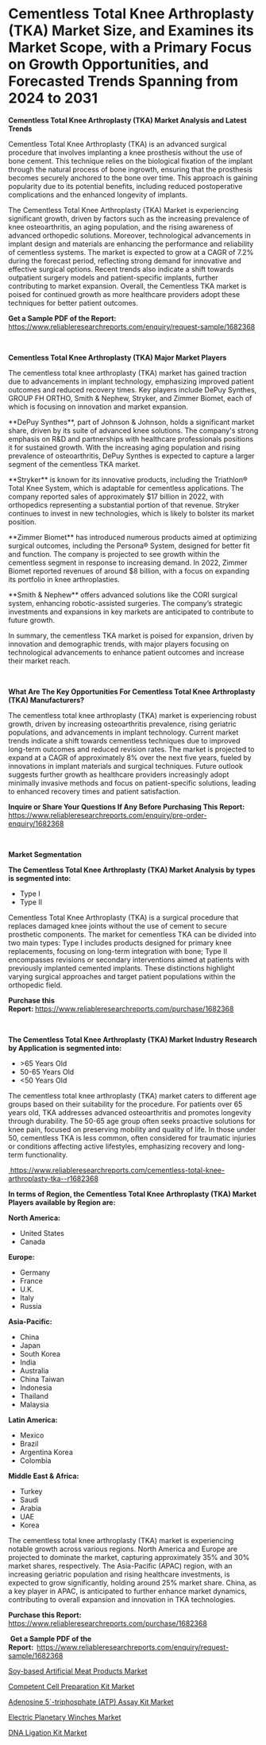 <p><h1>Cementless Total Knee Arthroplasty (TKA) Market Size, and Examines its Market Scope, with a Primary Focus on Growth Opportunities, and Forecasted Trends Spanning from 2024 to 2031</h1></p><p><strong>Cementless Total Knee Arthroplasty (TKA) Market Analysis and Latest Trends</strong></p>
<p><p>Cementless Total Knee Arthroplasty (TKA) is an advanced surgical procedure that involves implanting a knee prosthesis without the use of bone cement. This technique relies on the biological fixation of the implant through the natural process of bone ingrowth, ensuring that the prosthesis becomes securely anchored to the bone over time. This approach is gaining popularity due to its potential benefits, including reduced postoperative complications and the enhanced longevity of implants.</p><p>The Cementless Total Knee Arthroplasty (TKA) Market is experiencing significant growth, driven by factors such as the increasing prevalence of knee osteoarthritis, an aging population, and the rising awareness of advanced orthopedic solutions. Moreover, technological advancements in implant design and materials are enhancing the performance and reliability of cementless systems. The market is expected to grow at a CAGR of 7.2% during the forecast period, reflecting strong demand for innovative and effective surgical options. Recent trends also indicate a shift towards outpatient surgery models and patient-specific implants, further contributing to market expansion. Overall, the Cementless TKA market is poised for continued growth as more healthcare providers adopt these techniques for better patient outcomes.</p></p>
<p><strong>Get a Sample PDF of the Report:&nbsp;</strong> <a href="https://www.reliableresearchreports.com/enquiry/request-sample/1682368?utm_campaign=102&utm_medium=2&utm_source=Github&utm_content=ia&utm_term=30122024&utm_id=cementless-total-knee-arthroplasty-tka">https://www.reliableresearchreports.com/enquiry/request-sample/1682368</a></p>
<p>&nbsp;</p>
<p><strong>Cementless Total Knee Arthroplasty (TKA) Major Market Players</strong></p>
<p><p>The cementless total knee arthroplasty (TKA) market has gained traction due to advancements in implant technology, emphasizing improved patient outcomes and reduced recovery times. Key players include DePuy Synthes, GROUP FH ORTHO, Smith & Nephew, Stryker, and Zimmer Biomet, each of which is focusing on innovation and market expansion.</p><p>**DePuy Synthes**, part of Johnson & Johnson, holds a significant market share, driven by its suite of advanced knee solutions. The company's strong emphasis on R&D and partnerships with healthcare professionals positions it for sustained growth. With the increasing aging population and rising prevalence of osteoarthritis, DePuy Synthes is expected to capture a larger segment of the cementless TKA market.</p><p>**Stryker** is known for its innovative products, including the Triathlon® Total Knee System, which is adaptable for cementless applications. The company reported sales of approximately $17 billion in 2022, with orthopedics representing a substantial portion of that revenue. Stryker continues to invest in new technologies, which is likely to bolster its market position.</p><p>**Zimmer Biomet** has introduced numerous products aimed at optimizing surgical outcomes, including the Persona® System, designed for better fit and function. The company is projected to see growth within the cementless segment in response to increasing demand. In 2022, Zimmer Biomet reported revenues of around $8 billion, with a focus on expanding its portfolio in knee arthroplasties.</p><p>**Smith & Nephew** offers advanced solutions like the CORI surgical system, enhancing robotic-assisted surgeries. The company’s strategic investments and expansions in key markets are anticipated to contribute to future growth.</p><p>In summary, the cementless TKA market is poised for expansion, driven by innovation and demographic trends, with major players focusing on technological advancements to enhance patient outcomes and increase their market reach.</p></p>
<p>&nbsp;</p>
<p><strong>What Are The Key Opportunities For Cementless Total Knee Arthroplasty (TKA) Manufacturers?</strong></p>
<p><p>The cementless total knee arthroplasty (TKA) market is experiencing robust growth, driven by increasing osteoarthritis prevalence, rising geriatric populations, and advancements in implant technology. Current market trends indicate a shift towards cementless techniques due to improved long-term outcomes and reduced revision rates. The market is projected to expand at a CAGR of approximately 8% over the next five years, fueled by innovations in implant materials and surgical techniques. Future outlook suggests further growth as healthcare providers increasingly adopt minimally invasive methods and focus on patient-specific solutions, leading to enhanced recovery times and patient satisfaction.</p></p>
<p><strong>Inquire or Share Your Questions If Any Before Purchasing This Report:</strong> <a href="https://www.reliableresearchreports.com/enquiry/pre-order-enquiry/1682368?utm_campaign=102&utm_medium=2&utm_source=Github&utm_content=ia&utm_term=30122024&utm_id=cementless-total-knee-arthroplasty-tka">https://www.reliableresearchreports.com/enquiry/pre-order-enquiry/1682368</a></p>
<p>&nbsp;</p>
<p><strong>Market Segmentation</strong></p>
<p><strong>The Cementless Total Knee Arthroplasty (TKA) Market Analysis by types is segmented into:</strong></p>
<p><ul><li>Type I</li><li>Type II</li></ul></p>
<p><p>Cementless Total Knee Arthroplasty (TKA) is a surgical procedure that replaces damaged knee joints without the use of cement to secure prosthetic components. The market for cementless TKA can be divided into two main types: Type I includes products designed for primary knee replacements, focusing on long-term integration with bone; Type II encompasses revisions or secondary interventions aimed at patients with previously implanted cemented implants. These distinctions highlight varying surgical approaches and target patient populations within the orthopedic field.</p></p>
<p><strong>Purchase this Report:&nbsp;</strong><a href="https://www.reliableresearchreports.com/purchase/1682368?utm_campaign=102&utm_medium=2&utm_source=Github&utm_content=ia&utm_term=30122024&utm_id=cementless-total-knee-arthroplasty-tka">https://www.reliableresearchreports.com/purchase/1682368</a></p>
<p>&nbsp;</p>
<p><strong>The Cementless Total Knee Arthroplasty (TKA) Market Industry Research by Application is segmented into:</strong></p>
<p><ul><li>>65 Years Old</li><li>50-65 Years Old</li><li><50 Years Old</li></ul></p>
<p><p>The cementless total knee arthroplasty (TKA) market caters to different age groups based on their suitability for the procedure. For patients over 65 years old, TKA addresses advanced osteoarthritis and promotes longevity through durability. The 50-65 age group often seeks proactive solutions for knee pain, focused on preserving mobility and quality of life. In those under 50, cementless TKA is less common, often considered for traumatic injuries or conditions affecting active lifestyles, emphasizing recovery and long-term functionality.</p></p>
<p><a href="https://www.reliableresearchreports.com/cementless-total-knee-arthroplasty-tka--r1682368?utm_campaign=102&utm_medium=2&utm_source=Github&utm_content=ia&utm_term=30122024&utm_id=cementless-total-knee-arthroplasty-tka">&nbsp;https://www.reliableresearchreports.com/cementless-total-knee-arthroplasty-tka--r1682368</a></p>
<p><strong>In terms of Region, the Cementless Total Knee Arthroplasty (TKA) Market Players available by Region are:</strong></p>
<p>
    <p> <strong> North America: </strong>
        <ul>
            <li>United States</li>
            <li>Canada</li>
        </ul>
        </p> 
    <p> <strong> Europe: </strong>
        <ul>
            <li>Germany</li>
            <li>France</li>
            <li>U.K.</li>
            <li>Italy</li>
            <li>Russia</li>
        </ul>
        </p> 
    <p> <strong> Asia-Pacific: </strong>
        <ul>
            <li>China</li>
            <li>Japan</li>
            <li>South Korea</li>
            <li>India</li>
            <li>Australia</li>
            <li>China Taiwan</li>
            <li>Indonesia</li>
            <li>Thailand</li>
            <li>Malaysia</li>
        </ul>
        </p> 
    <p> <strong> Latin America: </strong>
        <ul>
            <li>Mexico</li>
            <li>Brazil</li>
            <li>Argentina Korea</li>
            <li>Colombia</li>
        </ul>
        </p> 
    <p> <strong> Middle East & Africa: </strong>
        <ul>
            <li>Turkey</li>
            <li>Saudi</li>
            <li>Arabia</li>
            <li>UAE</li>
            <li>Korea</li>
        </ul>
    </p>
    </p>
<p><p>The cementless total knee arthroplasty (TKA) market is experiencing notable growth across various regions. North America and Europe are projected to dominate the market, capturing approximately 35% and 30% market shares, respectively. The Asia-Pacific (APAC) region, with an increasing geriatric population and rising healthcare investments, is expected to grow significantly, holding around 25% market share. China, as a key player in APAC, is anticipated to further enhance market dynamics, contributing to overall expansion and innovation in TKA technologies.</p></p>
<p><strong>Purchase this Report: </strong><a href="https://www.reliableresearchreports.com/purchase/1682368?utm_campaign=102&utm_medium=2&utm_source=Github&utm_content=ia&utm_term=30122024&utm_id=cementless-total-knee-arthroplasty-tka">https://www.reliableresearchreports.com/purchase/1682368</a></p>
<p>&nbsp;<strong>Get a Sample PDF of the Report:&nbsp;&nbsp;</strong><a href="https://www.reliableresearchreports.com/enquiry/request-sample/1682368?utm_campaign=102&utm_medium=2&utm_source=Github&utm_content=ia&utm_term=30122024&utm_id=cementless-total-knee-arthroplasty-tka">https://www.reliableresearchreports.com/enquiry/request-sample/1682368</a></p>
<p><strong></strong></p>
<p><p><a href="https://github.com/lylyparadise/Market-Research-Report-List-5/blob/main/soy-based-artificial-meat-products-market.md?utm_campaign=102&utm_medium=2&utm_source=Github&utm_content=ia&utm_term=30122024&utm_id=cementless-total-knee-arthroplasty-tka">Soy-based Artificial Meat Products Market</a></p><p><a href="https://github.com/hillsmyung726/Market-Research-Report-List-1/blob/main/competent-cell-preparation-kit-market.md?utm_campaign=102&utm_medium=2&utm_source=Github&utm_content=ia&utm_term=30122024&utm_id=cementless-total-knee-arthroplasty-tka">Competent Cell Preparation Kit Market</a></p><p><a href="https://github.com/FlorianWolf90/Market-Research-Report-List-1/blob/main/adenosine-5-triphosphate-atp-assay-kit-market.md?utm_campaign=102&utm_medium=2&utm_source=Github&utm_content=ia&utm_term=30122024&utm_id=cementless-total-knee-arthroplasty-tka">Adenosine 5`-triphosphate (ATP) Assay Kit Market</a></p><p><a href="https://github.com/pearlinewhite4692/Market-Research-Report-List-1/blob/main/electric-planetary-winches-market.md?utm_campaign=102&utm_medium=2&utm_source=Github&utm_content=ia&utm_term=30122024&utm_id=cementless-total-knee-arthroplasty-tka">Electric Planetary Winches Market</a></p><p><a href="https://github.com/NargisHussain75/Market-Research-Report-List-1/blob/main/dna-ligation-kit-market.md?utm_campaign=102&utm_medium=2&utm_source=Github&utm_content=ia&utm_term=30122024&utm_id=cementless-total-knee-arthroplasty-tka">DNA Ligation Kit Market</a></p></p>